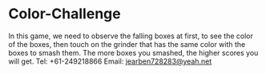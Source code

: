 # Color-Challenge
In this game, we need to observe the falling boxes at first, to see the color of the boxes, then touch on the grinder that has the same color with the boxes to smash them. The more boxes you smashed, the higher scores you will get. 
Tel: +61-249218866
Email: jearben728283@yeah.net

